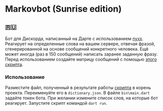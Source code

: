# Markovbot (Sunrise edition)
## 🇷🇺
Бот для Дискорда, написанный на Дарте с использованием [nyxx](https://pub.dev/packages/nyxx). Реагирует на определенные слова на вашем сервере, отвечая фразой, сгенерированной на основе сообщений конкретного человека. Ещё может иногда (раз в 150 сообщений) написать заранее заданную фразу. Перед использованием создайте матрицу сообщений с помощью [этого скрипта](https://github.com/peaashmeter/discord-markovifier).

### Использование
Разместите файл, полученный в результате работы [скрипта](https://github.com/peaashmeter/discord-markovifier) в корень проекта. Переименуйте его в `dictionary.json`.
В файле `bin\main.dart` задайте токен бота. При желании измените список слов, на которые бот реагирует.
Запустите скрипт командой `dart run`.

